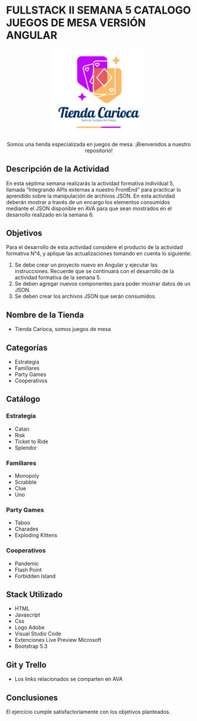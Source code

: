 # FULLSTACK II SEMANA 5 CATALOGO JUEGOS DE MESA VERSIÓN ANGULAR

<p align="center">
  <img src="public/img/logo_carioca.png" alt="Logo" width="250">
</p>

<div style="text-align:center;">
  Somos una tienda especializada en juegos de mesa. ¡Bienvenidos a nuestro repositorio!
</div>

## Descripción de la Actividad
En esta séptima semana realizarás la actividad formativa individual 5, llamada “Integrando APIs externas a nuestro FrontEnd” para practicar lo aprendido sobre la manipulación de archivos JSON. En esta actividad deberán mostrar a través de un encargo los elementos consumidos mediante el JSON disponible en AVA para que sean mostrados en el desarrollo realizado en la semana 6.

## Objetivos
Para el desarrollo de esta actividad considere el producto de la actividad formativa N°4, y aplique las actualizaciones tomando en cuenta lo siguiente:

1.	Se debe crear un proyecto nuevo en Angular y ejecutar las instrucciones. Recuerde que se continuará con el desarrollo de la actividad formativa de la semana 5. 
2.	Se deben agregar nuevos componentes para poder mostrar datos de un JSON.
3.	Se deben crear los archivos JSON que serán consumidos. 

## Nombre de la Tienda
- Tienda Carioca, somos juegos de mesa

## Categorías
- Estrategia
- Familiares
- Party Games
- Cooperativos

## Catálogo

### Estrategia

- Catan
- Risk
- Ticket to Ride
- Splendor

### Familiares

- Monopoly
- Scrabble
- Clue
- Uno

### Party Games

- Taboo
- Charades
- Exploding Kittens

### Cooperativos

- Pandemic
- Flash Point
- Forbidden Island

## Stack Utilizado
- HTML
- Javascript
- Css
- Logo Adobe
- Visual Studio Code
- Extenciones Live Preview Microsoft
- Bootstrap 5.3

## Git y Trello
- Los links relacionados se comparten en AVA

## Conclusiones
El ejercicio cumple satisfactoriamente con los objetivos planteados.